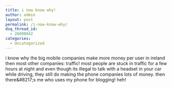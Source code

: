 ```yaml
---
title: i now know why!
author: admin
layout: post
permalink: /i-now-know-why/
dsq_thread_id:
  - 26008842
categories:
  - Uncategorized
---
```

i know why the big mobile companies make more money per user in ireland then most other companies: traffic! most people are stuck in traffic for a few hours at night and even though its illegal to talk with a headset in your car while driving, they still do making the phone companies lots of money. then there\&#8217;s me who uses my phone for blogging! heh!